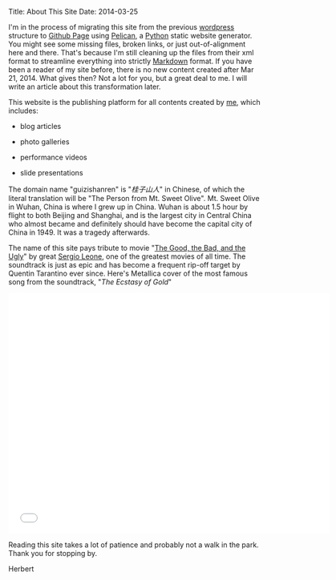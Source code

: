 Title: About This Site
Date: 2014-03-25

I'm in the process of migrating this site from the previous [wordpress](http://wordpress.org/) structure to [Github Page](http://pages.github.com/) using [Pelican](http://blog.getpelican.com/), a [Python](https://www.python.org/) static website generator. You might see some missing files, broken links, or just out-of-alignment here and there. That's because I'm still cleaning up the files from their xml format to streamline everything into strictly [Markdown](https://daringfireball.net/projects/markdown/) format. If you have been a reader of my site before, there is no new content created after Mar 21, 2014. What gives then? Not a lot for you, but a great deal to me. I will write an article about this transformation later.

This website is the publishing platform for all contents created by [me](www.linkedin.com/in/herbertyang‎), which includes:

- blog articles

- photo galleries

- performance videos

- slide presentations 

The domain name "guizishanren" is "*桂子山人*" in Chinese, of which the literal translation will be "The Person from Mt. Sweet Olive". Mt. Sweet Olive in Wuhan, China is where I grew up in China. Wuhan is about 1.5 hour by flight to both Beijing and Shanghai, and is the largest city in Central China who almost became and definitely should have become the capital city of China in 1949. It was a tragedy afterwards.

The name of this site pays tribute to movie "[The Good, the Bad, and the Ugly](http://www.imdb.com/title/tt0060196/?ref_=nv_sr_2)" by great [Sergio Leone](http://www.imdb.com/name/nm0001466/?ref_=tt_ov_dr), one of the greatest movies of all time. The soundtrack is just as epic and has become a frequent rip-off target by Quentin Tarantino ever since. Here's Metallica cover of the most famous song from the soundtrack, "*The Ecstasy of Gold*"

<iframe width="640" height="480" src="//www.youtube.com/embed/JG62B_dHfDQ" frameborder="0" allowfullscreen></iframe>


Reading this site takes a lot of patience and probably not a walk in the park. Thank you for stopping by.

Herbert


